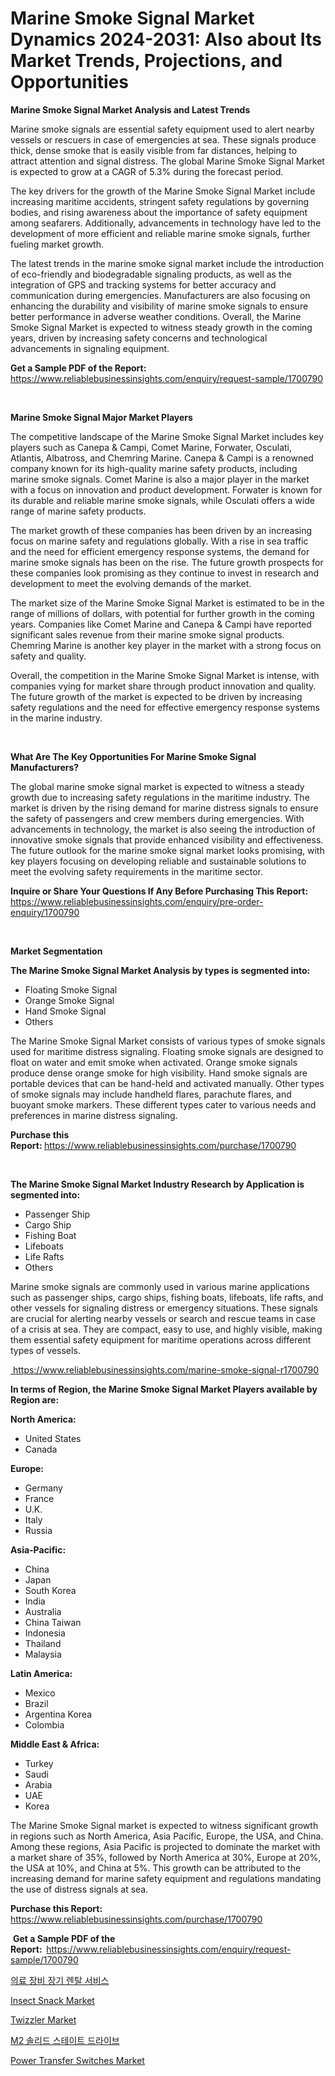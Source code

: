 <p><h1>Marine Smoke Signal Market Dynamics 2024-2031: Also about Its Market Trends, Projections, and Opportunities</h1></p><p><strong>Marine Smoke Signal Market Analysis and Latest Trends</strong></p>
<p><p>Marine smoke signals are essential safety equipment used to alert nearby vessels or rescuers in case of emergencies at sea. These signals produce thick, dense smoke that is easily visible from far distances, helping to attract attention and signal distress. The global Marine Smoke Signal Market is expected to grow at a CAGR of 5.3% during the forecast period. </p><p>The key drivers for the growth of the Marine Smoke Signal Market include increasing maritime accidents, stringent safety regulations by governing bodies, and rising awareness about the importance of safety equipment among seafarers. Additionally, advancements in technology have led to the development of more efficient and reliable marine smoke signals, further fueling market growth.</p><p>The latest trends in the marine smoke signal market include the introduction of eco-friendly and biodegradable signaling products, as well as the integration of GPS and tracking systems for better accuracy and communication during emergencies. Manufacturers are also focusing on enhancing the durability and visibility of marine smoke signals to ensure better performance in adverse weather conditions. Overall, the Marine Smoke Signal Market is expected to witness steady growth in the coming years, driven by increasing safety concerns and technological advancements in signaling equipment.</p></p>
<p><strong>Get a Sample PDF of the Report:&nbsp;</strong> <a href="https://www.reliablebusinessinsights.com/enquiry/request-sample/1700790">https://www.reliablebusinessinsights.com/enquiry/request-sample/1700790</a></p>
<p>&nbsp;</p>
<p><strong>Marine Smoke Signal Major Market Players</strong></p>
<p><p>The competitive landscape of the Marine Smoke Signal Market includes key players such as Canepa & Campi, Comet Marine, Forwater, Osculati, Atlantis, Albatross, and Chemring Marine. Canepa & Campi is a renowned company known for its high-quality marine safety products, including marine smoke signals. Comet Marine is also a major player in the market with a focus on innovation and product development. Forwater is known for its durable and reliable marine smoke signals, while Osculati offers a wide range of marine safety products.</p><p>The market growth of these companies has been driven by an increasing focus on marine safety and regulations globally. With a rise in sea traffic and the need for efficient emergency response systems, the demand for marine smoke signals has been on the rise. The future growth prospects for these companies look promising as they continue to invest in research and development to meet the evolving demands of the market.</p><p>The market size of the Marine Smoke Signal Market is estimated to be in the range of millions of dollars, with potential for further growth in the coming years. Companies like Comet Marine and Canepa & Campi have reported significant sales revenue from their marine smoke signal products. Chemring Marine is another key player in the market with a strong focus on safety and quality.</p><p>Overall, the competition in the Marine Smoke Signal Market is intense, with companies vying for market share through product innovation and quality. The future growth of the market is expected to be driven by increasing safety regulations and the need for effective emergency response systems in the marine industry.</p></p>
<p>&nbsp;</p>
<p><strong>What Are The Key Opportunities For Marine Smoke Signal Manufacturers?</strong></p>
<p><p>The global marine smoke signal market is expected to witness a steady growth due to increasing safety regulations in the maritime industry. The market is driven by the rising demand for marine distress signals to ensure the safety of passengers and crew members during emergencies. With advancements in technology, the market is also seeing the introduction of innovative smoke signals that provide enhanced visibility and effectiveness. The future outlook for the marine smoke signal market looks promising, with key players focusing on developing reliable and sustainable solutions to meet the evolving safety requirements in the maritime sector.</p></p>
<p><strong>Inquire or Share Your Questions If Any Before Purchasing This Report:</strong> <a href="https://www.reliablebusinessinsights.com/enquiry/pre-order-enquiry/1700790">https://www.reliablebusinessinsights.com/enquiry/pre-order-enquiry/1700790</a></p>
<p>&nbsp;</p>
<p><strong>Market Segmentation</strong></p>
<p><strong>The Marine Smoke Signal Market Analysis by types is segmented into:</strong></p>
<p><ul><li>Floating Smoke Signal</li><li>Orange Smoke Signal</li><li>Hand Smoke Signal</li><li>Others</li></ul></p>
<p><p>The Marine Smoke Signal Market consists of various types of smoke signals used for maritime distress signaling. Floating smoke signals are designed to float on water and emit smoke when activated. Orange smoke signals produce dense orange smoke for high visibility. Hand smoke signals are portable devices that can be hand-held and activated manually. Other types of smoke signals may include handheld flares, parachute flares, and buoyant smoke markers. These different types cater to various needs and preferences in marine distress signaling.</p></p>
<p><strong>Purchase this Report:&nbsp;</strong><a href="https://www.reliablebusinessinsights.com/purchase/1700790">https://www.reliablebusinessinsights.com/purchase/1700790</a></p>
<p>&nbsp;</p>
<p><strong>The Marine Smoke Signal Market Industry Research by Application is segmented into:</strong></p>
<p><ul><li>Passenger Ship</li><li>Cargo Ship</li><li>Fishing Boat</li><li>Lifeboats</li><li>Life Rafts</li><li>Others</li></ul></p>
<p><p>Marine smoke signals are commonly used in various marine applications such as passenger ships, cargo ships, fishing boats, lifeboats, life rafts, and other vessels for signaling distress or emergency situations. These signals are crucial for alerting nearby vessels or search and rescue teams in case of a crisis at sea. They are compact, easy to use, and highly visible, making them essential safety equipment for maritime operations across different types of vessels.</p></p>
<p><a href="https://www.reliablebusinessinsights.com/marine-smoke-signal-r1700790">&nbsp;https://www.reliablebusinessinsights.com/marine-smoke-signal-r1700790</a></p>
<p><strong>In terms of Region, the Marine Smoke Signal Market Players available by Region are:</strong></p>
<p>
    <p> <strong> North America: </strong>
        <ul>
            <li>United States</li>
            <li>Canada</li>
        </ul>
        </p> 
    <p> <strong> Europe: </strong>
        <ul>
            <li>Germany</li>
            <li>France</li>
            <li>U.K.</li>
            <li>Italy</li>
            <li>Russia</li>
        </ul>
        </p> 
    <p> <strong> Asia-Pacific: </strong>
        <ul>
            <li>China</li>
            <li>Japan</li>
            <li>South Korea</li>
            <li>India</li>
            <li>Australia</li>
            <li>China Taiwan</li>
            <li>Indonesia</li>
            <li>Thailand</li>
            <li>Malaysia</li>
        </ul>
        </p> 
    <p> <strong> Latin America: </strong>
        <ul>
            <li>Mexico</li>
            <li>Brazil</li>
            <li>Argentina Korea</li>
            <li>Colombia</li>
        </ul>
        </p> 
    <p> <strong> Middle East & Africa: </strong>
        <ul>
            <li>Turkey</li>
            <li>Saudi</li>
            <li>Arabia</li>
            <li>UAE</li>
            <li>Korea</li>
        </ul>
    </p>
    </p>
<p><p>The Marine Smoke Signal market is expected to witness significant growth in regions such as North America, Asia Pacific, Europe, the USA, and China. Among these regions, Asia Pacific is projected to dominate the market with a market share of 35%, followed by North America at 30%, Europe at 20%, the USA at 10%, and China at 5%. This growth can be attributed to the increasing demand for marine safety equipment and regulations mandating the use of distress signals at sea.</p></p>
<p><strong>Purchase this Report: </strong><a href="https://www.reliablebusinessinsights.com/purchase/1700790">https://www.reliablebusinessinsights.com/purchase/1700790</a></p>
<p>&nbsp;<strong>Get a Sample PDF of the Report:&nbsp;&nbsp;</strong><a href="https://www.reliablebusinessinsights.com/enquiry/request-sample/1700790">https://www.reliablebusinessinsights.com/enquiry/request-sample/1700790</a></p>
<p><strong></strong></p>
<p><p><a href="https://medium.com/@moulafa/%EC%9D%98%EB%A3%8C-%EC%9A%A9%ED%92%88-%EC%9E%A5%EA%B8%B0-%EB%A0%8C%ED%83%88-%EC%84%9C%EB%B9%84%EC%8A%A4-%EC%8B%9C%EC%9E%A5-%EA%B7%9C%EB%AA%A8-cagr-%ED%8A%B8%EB%A0%8C%EB%93%9C-2024-2030-9d55ed191c27">의료 장비 장기 렌탈 서비스</a></p><p><a href="https://github.com/changoleonlaverguenzanoexiste/Market-Research-Report-List-3/blob/main/insect-snack-market.md">Insect Snack Market</a></p><p><a href="https://issuu.com/reportprime-2/docs/twizzler-market-size-2030.pptx">Twizzler Market</a></p><p><a href="https://github.com/vskv4779xr1/Market-Research-Report-List-2/blob/main/2680307122791.md">M2 솔리드 스테이트 드라이브</a></p><p><a href="https://github.com/dimitrishawkinswaynenp91rgz/Market-Research-Report-List-3/blob/main/power-transfer-switches-market.md">Power Transfer Switches Market</a></p></p>